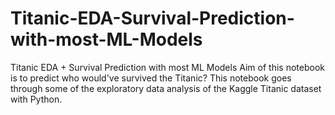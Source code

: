 # Titanic-EDA-Survival-Prediction-with-most-ML-Models
Titanic EDA + Survival Prediction with most ML Models
Aim of this notebook is to predict who would've survived the Titanic?
This notebook goes through some of the exploratory data analysis of the Kaggle Titanic dataset with Python.
